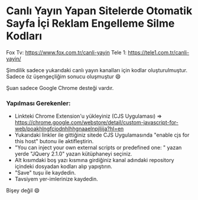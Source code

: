 # Canlı Yayın Yapan Sitelerde Otomatik Sayfa İçi Reklam Engelleme Silme Kodları


Fox Tv: https://www.fox.com.tr/canli-yayin
Tele 1: https://tele1.com.tr/canli-yayin/

Şimdilik sadece yukarıdaki canlı yayın kanalları için kodlar oluşturulmuştur. Sadece öz üşengeçliğim sonucu oluşmuştur :smile:

Şuan sadece Google Chrome desteği vardır. 

### Yapılması Gerekenler:
- Linkteki Chrome Extension'u yükleyiniz (CJS Uygulaması) => https://chrome.google.com/webstore/detail/custom-javascript-for-web/poakhlngfciodnhlhhgnaaelnpjljija?hl=en 
- Yukarıdaki linkler ile gittiğiniz sitede CJS Uygulamasında "enable cjs for this host" butonu ile aktifleştirin.
- "You can inject your own external scripts or predefined one: " yazan yerde "JQuery 2.1.0" yazan kütüphaneyi seçiniz. 
- Alt kısımdaki boş yazı kısmına girdiğiniz kanal adındaki repository içindeki dosyadan kodları alıp yapıştırın. 
- "Save" tuşu ile kaydedin. 
- Tavsiyem yer-imlerinize kaydedin.

Bişey değil :smile:
